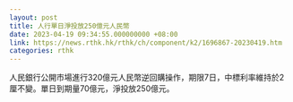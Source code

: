 ```yaml
---
layout: post
title: 人行單日淨投放250億元人民幣
date: 2023-04-19 09:34:55.000000000 +08:00
link: https://news.rthk.hk/rthk/ch/component/k2/1696867-20230419.htm
categories: rthk
---
```


人民銀行公開市場進行320億元人民幣逆回購操作，期限7日，中標利率維持於2厘不變。單日到期量70億元，淨投放250億元。
